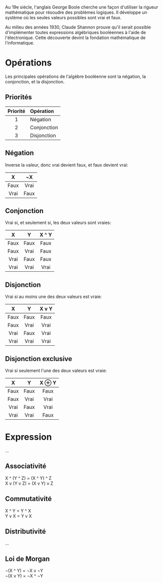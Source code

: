 Au 19e siècle, l'anglais George Boole cherche une façon d'utiliser la rigueur mathématique pour résoudre des problèmes logiques. Il développe un système où les seules valeurs possibles sont vrai et faux.

Au milieu des années 1930, Claude Shannon prouve qu'il serait possible d'implémenter toutes expressions algébriques booléennes à l'aide de l'électronique. Cette découverte devint la fondation mathématique de l'informatique.

# Opérations

Les principales opérations de l'algèbre booléenne sont la négation, la conjonction, et la disjonction.

## Priorités

|Priorité|Opération  |
|:------:|:----------|
|1       |Négation   |
|2       |Conjonction|
|3       |Disjonction|

## Négation

Inverse la valeur, donc vrai devient faux, et faux devient vrai:

|X   |¬X  |
|:--:|:--:|
|Faux|Vrai|
|Vrai|Faux|

## Conjonction

Vrai si, et seulement si, les deux valeurs sont vraies:

| X | Y |X ^ Y|
|:-:|:-:|:---:|
| Faux | Faux |  Faux  |
| Faux | Vrai |  Faux  |
| Vrai | Faux |  Faux  |
| Vrai | Vrai |  Vrai  |

## Disjonction

Vrai si au moins une des deux valeurs est vraie:

| X | Y |X v Y|
|:-:|:-:|:---:|
| Faux | Faux |  Faux  |
| Faux | Vrai |  Vrai  |
| Vrai | Faux |  Vrai  |
| Vrai | Vrai |  Vrai  |

## Disjonction exclusive

Vrai si seulement l'une des deux valeurs est vraie:

| X | Y |X ⊕ Y|
|:-:|:-:|:----:|
| Faux | Faux |  Faux   |
| Faux | Vrai |  Vrai   |
| Vrai | Faux |  Vrai   |
| Vrai | Vrai |  Faux   |

# Expression

...

## Associativité

X ^ (Y ^ Z) = (X ^ Y) ^ Z<br>
X v (Y v Z) = (X v Y) v Z

## Commutativité

X ^ Y = Y ^ X<br>
Y v X = Y v X

## Distributivité

...

## Loi de Morgan

¬(X ^ Y) = ¬X v ¬Y<br>
¬(X v Y) = ¬X ^ ¬Y
